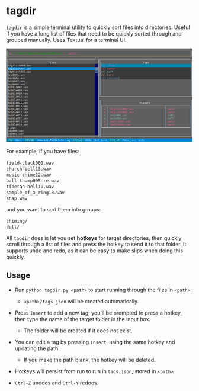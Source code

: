# tagdir

`tagdir` is a simple terminal utility to quickly sort files into directories. Useful if you have a long list of files that need to be quickly sorted through and grouped manually. Uses Textual for a terminal UI.

![tagdir running with a list of sounds, and a set of hotkeys mapped to sound categories](imgs/tagdir.png)

For example, if you have files:

    field-clack001.wav
    church-bell13.wav
    music-chime12.wav
    ball-thump095-re.wav
    tibetan-bell19.wav
    sample_of_a_ring13.wav
    snap.wav

and you want to sort them into groups:

    chiming/
    dull/

All `tagdir` does is let you set **hotkeys** for target directories, then quickly scroll through a list of files and press the hotkey to send it to that folder. It supports undo and redo, as it can be easy to make slips when doing this quickly.

## Usage

* Run `python tagdir.py <path>` to start running through the files in `<path>`.
    * `<path>/tags.json` will be created automatically.

* Press `Insert` to add a new tag; you'll be prompted to press a hotkey, then type the name of the target folder in the input box.
    * The folder will be created if it does not exist.
* You can edit a tag by pressing `Insert`, using the same hotkey and updating the path.
    * If you make the path blank, the hotkey will be deleted.

* Hotkeys will persist from run to run in `tags.json`, stored in `<path>`.
* `Ctrl-Z` undoes and `Ctrl-Y` redoes.



